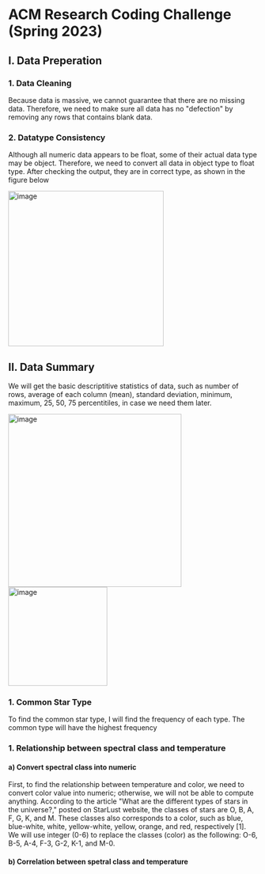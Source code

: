 # ACM Research Coding Challenge (Spring 2023)

## I. Data Preperation
### 1. Data Cleaning
Because data is massive, we cannot guarantee that there are no missing data. Therefore, we need to make sure all data has no "defection" by removing any rows that contains blank data.
### 2. Datatype Consistency
Although all numeric data appears to be float, some of their actual data type may be object. Therefore, we need to convert all data in object type to float type. After checking the output, they are in correct type, as shown in the figure below

<img width="314" alt="image" src="https://user-images.githubusercontent.com/104542629/212501727-025e03dc-0ebe-4efa-8654-22f8a5191d13.png">

## II. Data Summary 
We will get the basic descriptitive statistics of data, such as number of rows, average of each column (mean), standard deviation, minimum, maximum, 25, 50, 75 percentitiles, in case we need them later.

<img width="350" alt="image" src="https://user-images.githubusercontent.com/104542629/212502255-e6add5a9-ae98-47c5-a89d-12a945e360a4.png"> <img width="200" alt="image" src="https://user-images.githubusercontent.com/104542629/212502270-6e7e56b9-deda-4e57-a05c-c2f10e5e67e3.png">

### 1. Common Star Type 
To find the common star type, I will find the frequency of each type. The common type will have the highest frequency

### 1. Relationship between spectral class and temperature
#### a) Convert spectral class into numeric
First, to find the relationship between temperature and color, we need to convert color value into numeric; otherwise, we will not be able to compute anything. According to the article "What are the different types of stars in the universe?," posted on StarLust website, the classes of stars are O, B, A, F, G, K, and M. These classes also corresponds to a color, such as blue, blue-white, white, yellow-white, yellow, orange, and red, respectively [1]. We will use integer (0-6) to replace the classes (color) as the following: O-6, B-5, A-4, F-3, G-2, K-1, and M-0. 
#### b) Correlation between spetral class and temperature



